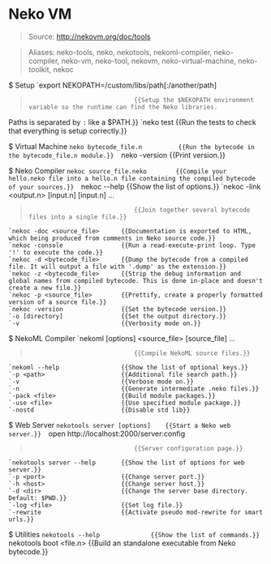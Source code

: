 # Neko VM

> Source: http://nekovm.org/doc/tools

> Aliases: neko-tools, neko, nekotools, nekoml-compiler, neko-compiler, neko-vm, neko-tool, nekovm, neko-virtual-machine, neko-toolkit, nekoc

$ Setup
    `export NEKOPATH=/custom/libs/path[:/another/path]
>                                  {{Setup the $NEKOPATH environment variable so the runtime can find the Neko libraries. 
Paths is separated by `:` like a $PATH.}} 
    `neko test                     {{Run the tests to check that everything is setup correctly.}} 

$ Virtual Machine
    `neko bytecode_file.n          {{Run the bytecode in the bytecode_file.n module.}} 
    `neko -version                 {{Print version.}} 

$ Neko Compiler
    `nekoc source_file.neko        {{Compile your hello.neko file into a hello.n file containing the compiled bytecode of your sources.}} 
    `nekoc --help                  {{Show the list of options.}} 
    `nekoc -link <output.n> [input.n] [input.n] ...
>                                  {{Join together several bytecode files into a single file.}} 
    `nekoc -doc <source_file>      {{Documentation is exported to HTML, which being produced from comments in Neko source code.}} 
    `nekoc -console                {{Run a read-execute-print loop. Type '!' to execute the code.}} 
    `nekoc -d <bytecode_file>      {{Dump the bytecode from a compiled file. It will output a file with '.dump' as the extension.}} 
    `nekoc -z <bytecode_file>      {{Strip the debug information and global names from compiled bytecode. This is done in-place and doesn't create a new file.}} 
    `nekoc -p <source_file>        {{Prettify, create a properly formatted version of a source file.}} 
    `nekoc -version                {{Set the bytecode version.}} 
    `-o [directory]                {{Set the output directory.}} 
    `-v                            {{Verbosity mode on.}} 

$ NekoML Compiler
    `nekoml [options] <source_file> [source_file] ...
>                                  {{Compile NekoML source files.}} 
    `nekoml --help                 {{Show the list of optional keys.}} 
    `-p <path>                     {{Additional file search path.}} 
    `-v                            {{Verbose mode on.}} 
    `-n                            {{Generate intermediate .neko files.}} 
    `-pack <file>                  {{Build module packages.}} 
    `-use <file>                   {{Use specified module package.}} 
    `-nostd                        {{Disable std lib}} 

$ Web Server
    `nekotools server [options]    {{Start a Neko web server.}} 
    `open http://localhost:2000/server:config
>                                  {{Server configuration page.}} 
    `nekotools server --help       {{Show the list of options for web server.}} 
    `-p <port>                     {{Change server port.}} 
    `-h <host>                     {{Change server host.}} 
    `-d <dir>                      {{Change the server base directory. Default: $PWD.}} 
    `-log <file>                   {{Set log file.}} 
    `-rewrite                      {{Activate pseudo mod-rewrite for smart urls.}} 

$ Utilities
    `nekotools --help              {{Show the list of commands.}} 
    `nekotools boot <file.n>       {{Build an standalone executable from Neko bytecode.}} 


